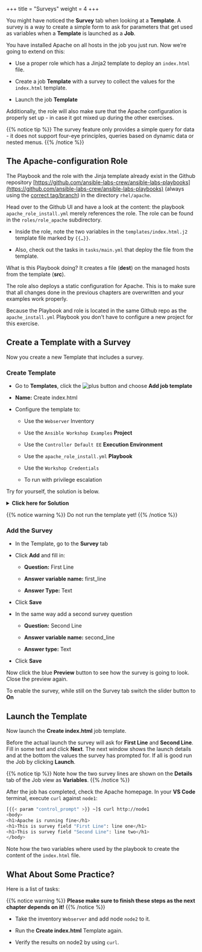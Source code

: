+++
title = "Surveys"
weight = 4
+++

You might have noticed the **Survey** tab when looking at a **Template**. A survey is a way to create a simple form to ask for parameters that get used as variables when a **Template** is launched as a **Job**.

You have installed Apache on all hosts in the job you just run. Now we’re going to extend on this:

- Use a proper role which has a Jinja2 template to deploy an `index.html` file.

- Create a job **Template** with a survey to collect the values for the `index.html` template.

- Launch the job **Template**

Additionally, the role will also make sure that the Apache configuration is properly set up - in case it got mixed up during the other exercises.

{{% notice tip %}}
The survey feature only provides a simple query for data - it does not support four-eye principles, queries based on dynamic data or nested menus.
{{% /notice %}}

## The Apache-configuration Role

The Playbook and the role with the Jinja template already exist in the Github repository [https://github.com/ansible-labs-crew/ansible-labs-playbooks](https://github.com/ansible-labs-crew/ansible-labs-playbooks) (always using the [correct tag/branch](https://github.com/ansible-labs-crew/ansible-labs-playbooks.git/tree/summit_2021)) in the directory `rhel/apache`.

 Head over to the Github UI and have a look at the content: the playbook `apache_role_install.yml` merely references the role. The role can be found in the `roles/role_apache` subdirectory.

- Inside the role, note the two variables in the `templates/index.html.j2` template file marked by `{{…​}}`\.

- Also, check out the tasks in `tasks/main.yml` that deploy the file from the template.

What is this Playbook doing? It creates a file (**dest**) on the managed hosts from the template (**src**).

The role also deploys a static configuration for Apache. This is to make sure that all changes done in the previous chapters are overwritten and your examples work properly.

Because the Playbook and role is located in the same Github repo as the `apache_install.yml` Playbook you don't have to configure a new project for this exercise.

## Create a Template with a Survey

Now you create a new Template that includes a survey.

### Create Template

- Go to **Templates**, click the ![plus](../../images/blue_add.png?classes=inline) button and choose **Add job template**

- **Name:** Create index.html

- Configure the template to:

  - Use the `Webserver` Inventory

  - Use the `Ansible Workshop Examples` **Project**

  - Use the `Controller Default EE` **Execution Environment**

  - Use the `apache_role_install.yml` **Playbook**

  - Use the `Workshop Credentials`

  - To run with privilege escalation

Try for yourself, the solution is below.

<details><summary><b>Click here for Solution</b></summary>
<hr/>
<p>

- **Name:** Create index.html

- **Job Type:** Run

- **Inventory:** Webserver

- **Project:** Ansible Workshop Examples

- **Execution Environment:** Controller Default EE 

- **Playbook:** `rhel/apache/apache_role_install.yml`

- **Credentials:** Workshop Credentials

- **Options:** Privilege Escalation

- Click **Save**

</p>
<hr/>
</details>

{{% notice warning %}}
Do not run the template yet!
{{% /notice %}}

### Add the Survey

- In the Template, go to the **Survey** tab

- Click **Add** and fill in:

  - **Question:** First Line

  - **Answer variable name:** first_line

  - **Answer Type:** Text

- Click **Save**

- In the same way add a second survey question

  - **Question:** Second Line

  - **Answer variable name:** second_line

  - **Answer type:** Text

- Click **Save**

Now click the blue **Preview** button to see how the survey is going to look. Close the preview again.

To enable the survey, while still on the Survey tab switch the slider button to **On**
## Launch the Template

Now launch the **Create index.html** job template.

Before the actual launch the survey will ask for **First Line** and **Second Line**. Fill in some text and click **Next**. The next window shows the launch details and at the bottom the values the survey has prompted for. If all is good run the Job by clicking **Launch**.

{{% notice tip %}}
Note how the two survey lines are shown on the **Details** tab of the Job view as **Variables**.
{{% /notice %}}

After the job has completed, check the Apache homepage. In your **VS Code** terminal, execute `curl` against `node1`:

```bash
[{{< param "control_prompt" >}} ~]$ curl http://node1
<body>
<h1>Apache is running fine</h1>
<h1>This is survey field "First Line": line one</h1>
<h1>This is survey field "Second Line": line two</h1>
</body>
```

Note how the two variables where used by the playbook to create the content of the `index.html` file.

## What About Some Practice?

Here is a list of tasks:

{{% notice warning %}}
**Please make sure to finish these steps as the next chapter depends on it!**
{{% /notice %}}

- Take the inventory `Webserver` and add node `node2` to it.

- Run the **Create index.html** Template again.

- Verify the results on node2 by using `curl`.
